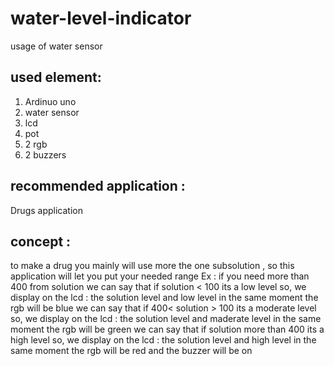 # water-level-indicator
usage of water sensor 

## used element:
1. Ardinuo uno 
2. water sensor
3. lcd
4. pot
5. 2 rgb
6. 2 buzzers

## recommended application :
Drugs application 

## concept :
to make a drug you mainly will use more the one subsolution , so this application will let you put your needed range 
Ex : if you need more than 400 from solution 
we can say that if solution < 100 its a low level 
so, we display on the lcd : the solution level and low level in the same moment the rgb will be blue 
we can say that if 400< solution > 100 its a moderate level 
so, we display on the lcd : the solution level and maderate  level in the same moment the rgb will be green 
we can say that if solution more than 400 its a high level 
so, we display on the lcd : the solution level and high level in the same moment the rgb will be red and the buzzer will be on  


